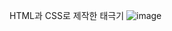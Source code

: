 HTML과 CSS로 제작한 태극기
![image](https://user-images.githubusercontent.com/70964988/161948740-55360132-8d46-4ca3-b5be-bc8139f4fde7.png)
